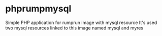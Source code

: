 # phprumpmysql
Simple PHP application for rumprun image with mysql resource
It's used two mysql resources linked to this image named mysql and myres
